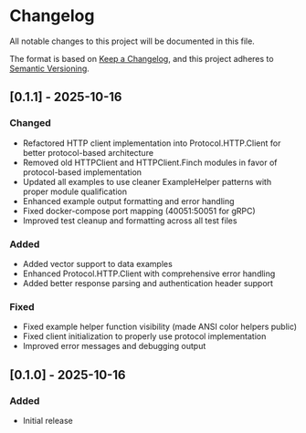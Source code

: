 # Changelog

All notable changes to this project will be documented in this file.

The format is based on [Keep a Changelog](https://keepachangelog.com/en/1.0.0/),
and this project adheres to [Semantic Versioning](https://semver.org/spec/v2.0.0.html).

## [0.1.1] - 2025-10-16

### Changed
- Refactored HTTP client implementation into Protocol.HTTP.Client for better protocol-based architecture
- Removed old HTTPClient and HTTPClient.Finch modules in favor of protocol-based implementation
- Updated all examples to use cleaner ExampleHelper patterns with proper module qualification
- Enhanced example output formatting and error handling
- Fixed docker-compose port mapping (40051:50051 for gRPC)
- Improved test cleanup and formatting across all test files

### Added
- Added vector support to data examples
- Enhanced Protocol.HTTP.Client with comprehensive error handling
- Added better response parsing and authentication header support

### Fixed
- Fixed example helper function visibility (made ANSI color helpers public)
- Fixed client initialization to properly use protocol implementation
- Improved error messages and debugging output

## [0.1.0] - 2025-10-16

### Added
- Initial release
